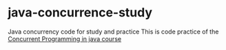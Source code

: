 # java-concurrence-study
Java concurrency code for study and practice
This is code practice of the [Concurrent Programming in java course](https://www.coursera.org/learn/concurrent-programming-in-java)
